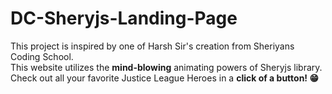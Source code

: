 # DC-Sheryjs-Landing-Page
This project is inspired by one of Harsh Sir's creation from Sheriyans Coding School.<br> This website utilizes the <strong>mind-blowing</strong> animating powers of Sheryjs library.<br> Check out all your favorite Justice League Heroes in a <strong>click of a button!</click> 😁
